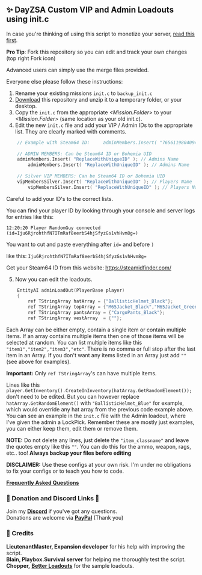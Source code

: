 ## ✨ DayZSA Custom VIP and Admin Loadouts using init.c

In case you're thinking of using this script to monetize your server, [read this first](https://www.bohemia.net/monetization).

**Pro Tip**: Fork this repository so you can edit and track your own changes (top right Fork icon)

Advanced users can simply use the merge files provided. 

Everyone else please follow these instructions:

1. Rename your existing missions `init.c` to `backup_init.c` 
2. [Download](https://github.com/haywardgb/DayZSA_VIP_Loadouts/archive/refs/heads/main.zip) this repository and unzip it to a temporary folder, or your desktop.
3. Copy the `init.c` from the appropriate *<Mission.Folder>* to your *<Mission.Folder>* (same location as your old init.c).
4. Edit the new `init.c` file and add your VIP / Admin IDs to the appropriate list. They are clearly marked with comments. 

```c
	// Example with Steam64 ID: 	adminMembers.Insert( "76561198040948171" );
		
	// ADMIN MEMBERS: Can be Steam64 ID or Bohemia UID
	adminMembers.Insert( "ReplaceWithUniqueID" ); // Admins Name
        adminMembers.Insert( "ReplaceWithUniqueID" ); // Admins Name
		
	// Silver VIP MEMBERS: Can be Steam64 ID or Bohemia UID
	vipMembersSilver.Insert( "ReplaceWithUniqueID" ); // Players Name
        vipMembersSilver.Insert( "ReplaceWithUniqueID" ); // Players Name
```
Careful to add your ID's to the correct lists.

You can find your player ID by looking through your console and server logs for entries like this:
	
	12:20:20 Player RandomGuy connected (id=Iju6RjrohthfN7ITmRaf8eerbS4hjSfyzGs1vhHvm8g=)
	
You want to cut and paste everything after `id=` and before `)`
	
like this: `Iju6RjrohthfN7ITmRaf8eerbS4hjSfyzGs1vhHvm8g=`  
  
Get your Steam64 ID from this website: https://steamidfinder.com/

5. Now you can edit the loadouts.

```c
	EntityAI adminLoadOut(PlayerBase player) 
	{
		ref TStringArray hatArray = {"BallisticHelmet_Black"};
		ref TStringArray topArray = {"M65Jacket_Black","M65Jacket_Green"};
		ref TStringArray pantsArray = {"CargoPants_Black"};	
		ref TStringArray vestArray  = {""};
```
Each Array can be either empty, contain a single item or contain multiple items. If an array contains multiple items then one of those items will be selected at random. You can list multiple items like this `"item1","item2","item3","etc"`. There is no comma or full stop after the last item in an Array. If you don't want any items listed in an Array just add `""` (see above for examples). 

**Important:** Only `ref TStringArray`'s can have multiple items. 

Lines like this `player.GetInventory().CreateInInventory(hatArray.GetRandomElement());` don't need to be edited. But you can however replace `hatArray.GetRandomElement()` with `"BallisticHelmet_Blue"` for example, which would override any hat array from the previous code example above. You can see an example in the `init.c` file with the Admin loadout, where I've given the admin a LockPick. Remember these are mostly just examples, you can either keep them, edit them or remove them. 

**NOTE:** Do not delete any lines, just delete the `"item_classname"` and leave the quotes empty like this `""`. 
You can do this for the ammo, weapon, rags, etc.. too! **Always backup your files before editing**

**DISCLAIMER:** Use these configs at your own risk. I'm under no obligations to fix your configs or to teach you how to code.  

[**Frequently Asked Questions**](https://github.com/haywardgb/DayZSA_VIP_Loadouts/wiki/FAQ)

### 🥰 Donation and Discord Links 💬

Join my [**Discord**](https://discord.gg/dkRjW23XXj) if you've got any questions.   
Donations are welcome via [**PayPal**](https://paypal.me/hayward72) (Thank you)  

### 🤝 Credits
**LieutenantMaster, Expansion developer** for his help with improving the script.   
**Blain, Playbox.Survival server** for helping me thoroughly test the script.   
**Chopper,** [**Better Loadouts**](https://steamcommunity.com/sharedfiles/filedetails/?id=1782718362) for the sample loadouts.
